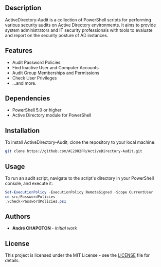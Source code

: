 ## Description

ActiveDirectory-Audit is a collection of PowerShell scripts for performing various security audits on Active Directory environments. It aims to provide system administrators and IT security professionals with tools to evaluate and report on the security posture of AD instances.

## Features

- Audit Password Policies
- Find Inactive User and Computer Accounts
- Audit Group Memberships and Permissions
- Check User Privileges
- ...and more.

## Dependencies

- PowerShell 5.0 or higher
- Active Directory module for PowerShell

## Installation

To install ActiveDirectory-Audit, clone the repository to your local machine:

```bash
git clone https://github.com/AC2002FR/ActiveDirectory-Audit.git
```

## Usage

To run an audit script, navigate to the script's directory in your PowerShell console, and execute it:

```powershell
Set-ExecutionPolicy -ExecutionPolicy RemoteSigned -Scope CurrentUser 
cd src/PasswordPolicies
.\Check-PasswordPolicies.ps1
```



## Authors 

- **André CHAPOTON** - *Initial work*



## License

This project is licensed under the MIT License - see the [LICENSE](LICENSE) file for details.
